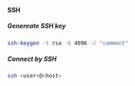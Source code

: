 #### SSH
##### Genereate SSH key
```bash
ssh-keygen -t rsa -b 4096 -C "comment"
```

##### Connect by SSH
```bash
ssh <user>@<host>
```

